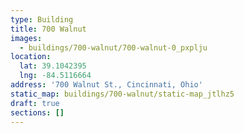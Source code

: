 ```yaml
---
type: Building
title: 700 Walnut
images:
  - buildings/700-walnut/700-walnut-0_pxplju
location:
  lat: 39.1042395
  lng: -84.5116664
address: '700 Walnut St., Cincinnati, Ohio'
static_map: buildings/700-walnut/static-map_jtlhz5
draft: true
sections: []
---
```

